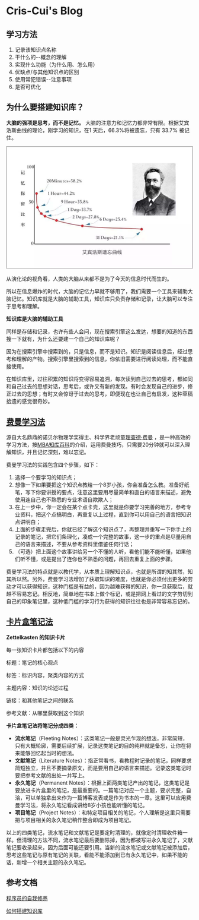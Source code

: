 # Cris-Cui's Blog
## 学习方法
1. 记录该知识点名称
2. 干什么的--概念的理解
3. 实现什么功能（为什么用、怎么用）
4. 优缺点/与其他知识点的区别
5. 使用常犯错误--注意事项
6. 是否可优化
## 为什么要搭建知识库？
**大脑的强项是思考，而不是记忆。**
大脑的注意力和记忆力都非常有限。根据艾宾浩斯曲线的理论，刚学习的知识，在1 天后，66.3%将被遗忘，只有 33.7% 被记住。

![](https://raw.githubusercontent.com/Cris-Cui/ImagesForBlog/master/Blog/image.png)

从演化论的视角看，人类的大脑从来都不是为了今天的信息时代而生的。

所以在信息爆炸的时代，大脑的记忆力早就不够用了，我们需要一个工具来辅助大脑记忆。知识库就是大脑的辅助工具，知识库只负责存储和记录，让大脑可以专注于思考和理解。

**知识库是大脑的辅助工具**

同样是存储和记录，也许有些人会问，现在搜索引擎这么发达，想要的知道的东西搜一下就有，为什么还要建一个自己的知识库呢？

因为在搜索引擎中搜索到的，只是信息，而不是知识。知识是阅读信息后，经过思考和理解的产物。搜索引擎里搜索到的信息，你依旧需要进行阅读处理，而不能直接使用。

在知识库里，过往积累的知识将变得容易追溯，每次读到自己过去的思考，都如同和自己过去的思想对话，思考后，或许又有新的发现。有时会发现自己的进步，修正过去的思想；有时又会惊讶于过去的思考，即便现在也让自己有启发，这种草稿拾遗的感觉很奇妙。

## [费曼学习法](https://www.midlane.top/wiki/pages/viewpage.action?pageId=9207852)

源自大名鼎鼎的诺贝尔物理学奖得主、科学界老顽童[理查德·费曼](https://zh.wikipedia.org/wiki/理查德·費曼) ，是一种高效的学习方法，按[MBA知库百科](https://wiki.mbalib.com/wiki/费曼学习法)的介绍，运用费曼技巧，只需要20分钟就可以深入理解知识，并且记忆深刻，难以忘记。

费曼学习法的实践包含四个步骤，如下：

1. 选择一个要学习的知识点；
2. 想像一下如果要把这个知识点教给一个8岁小孩，你会准备怎么教。准备好纸笔，写下你要讲授的要点，注意这里要用尽量简单和直白的语言来描述，避免使用连自己也不熟悉的专业术语自欺欺人；
3. 在上一步中，你一定会在某个点卡壳，这里就是你要学习完善的地方，参考专业资料，把这个点搞明白，再重复以上过程，直到你可以用自己的语言把知识点讲明白；
4. 上面的步骤走完后，你就已经了解这个知识点了，再整理并重写一下你手上的记录的笔记，把它们条理化，凑成一个完整的故事，这一步的重点是尽量用自己的语言来描述，不要从参考资料里借鉴任何行话；
5. （可选）把上面这个故事讲给另一个不懂的人听，看他们能不能听懂，如果他们听不懂，或是提出了连你也不熟悉的问题，再回去重复上面的步骤。

费曼学习法的特点就是以教代学，从本质上理解知识点，也就是所谓的知其然，知其所以然。另外，费曼学习法增加了获取知识的难度，也就是你必须付出更多的劳动才可以获得知识，这种门槛是有益的，因为越难获得的知识，你一旦获取后，就越不容易忘记。相反地，简单地在书本上做个标记，或是把网上看过的文字剪切到自己的印象笔记里，这种低门槛的学习行为获得的知识往往也是非常容易忘记的。



## [卡片盒笔记法](https://www.midlane.top/wiki/pages/viewpage.action?pageId=9207861)

**Zettelkasten 的知识卡片**

每一张知识卡片都包括以下的内容

标题：笔记的核心观点

标签：标识内容，聚类内容的方式

主题内容：知识的论述过程

链接：和其他笔记之间的联系

参考文献：从哪里获取到这个知识

**卡片盒笔记法将笔记分成四类：**

- **流水笔记**（Fleeting Notes）：这类笔记一般是灵光乍现的想法，非常简短，只有大概轮廓，需要后续扩展，记录这类笔记的目的纯粹就是备忘，让你在将来能够回忆起当时的想法。
- **文献笔记**（Literature Notes）：指正常看书，看教程时记录的笔记，同样要求简短独立，并且不要摘录原文，而是要用自己的语言来描述。记录这类笔记时要把参考文献的出处一并写上。
- **永久笔记**（Permanent Notes）：根据上面两类笔记产出的笔记，这类笔记是要放进卡片盒里的笔记，是最重要的。一篇笔记对应一个主题，要求完整，自洽，可以单独拿出来作为一篇博客发表或是作为书本的一章。这里可以应用费曼学习法，将永久笔记看成讲给8岁小孩也能听懂的笔记。
- **项目笔记**（Project Notes）：和特定项目相关的笔记，个人理解是这里只需要把与项目相关的永久笔记稍作整合即成为项目笔记。

以上的四类笔记，流水笔记和文献笔记是要定时清理的，就像定时清理收件箱一样。但清理的方法不同，流水笔记最后要删除掉，因为都被写进永久笔记了，文献笔记要收录起来，因为后面可能还要引用。当新的流水笔记或文献笔记被添加后，思考这些笔记与原有笔记的关联，看能不能添加到已有永久笔记中，如果不能的话，新增一个相关主题的永久笔记。

## 参考文档

[程序员的自我修养](https://www.midlane.top/wiki/pages/viewpage.action?pageId=9207843&src=sidebar)

[如何搭建知识库](https://sspai.com/post/73093)

